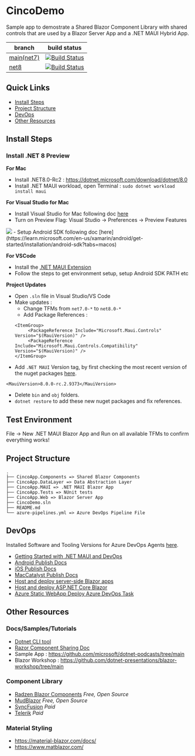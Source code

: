 # CincoDemo

Sample app to demostrate a Shared Blazor Component Library with shared controls that are used by a Blazor Server App and a .NET MAUI Hybrid App. 

| branch | build status |
| --- | --- |
| [main(net7)](https://github.com/Sweekriti91/CincoDemo) | [![Build Status](https://dotnetcst.visualstudio.com/MobCAT/_apis/build/status%2FSweekriti91.CincoDemo?branchName=main)](https://dotnetcst.visualstudio.com/MobCAT/_build/latest?definitionId=175&branchName=main) |
| [net8](https://github.com/Sweekriti91/CincoDemo/tree/net8) | [![Build Status](https://dotnetcst.visualstudio.com/MobCAT/_apis/build/status%2FSweekriti91.CincoDemo?branchName=net8)](https://dotnetcst.visualstudio.com/MobCAT/_build/latest?definitionId=175&branchName=net8) |

## Quick Links

- [Install Steps](#install-steps)
- [Project Structure](#project-structure)
- [DevOps](#devops)
- [Other Resources](#other-resources)


## Install Steps

### Install .NET 8 Preview 
**For Mac**
- Install .NET8.0-Rc2 : https://dotnet.microsoft.com/download/dotnet/8.0
- Install .NET MAUI workload, open Terminal : `sudo dotnet workload install maui`

**For Visual Studio for Mac**
- Install Visual Studio for Mac following doc [here](https://learn.microsoft.com/en-us/visualstudio/mac/installation?view=vsmac-2022)
- Turn on Preview Flag: Visual Studio -> Preferences -> Preview Features 
<img src="https://devblogs.microsoft.com/dotnet/wp-content/uploads/sites/10/2023/07/vsm_enable_net8.png" >
- Setup Android SDK following doc [here](https://learn.microsoft.com/en-us/xamarin/android/get-started/installation/android-sdk?tabs=macos) 

**For VSCode**
- Install the [.NET MAUI Extension](https://marketplace.visualstudio.com/items?itemName=ms-dotnettools.dotnet-maui)
- Follow the steps to get environment setup, setup Android SDK PATH etc

**Project Updates**
- Open `.sln` file in Visual Studio/VS Code
- Make updates :
    - Change TFMs from `net7.0-*` to `net8.0-*`
    - Add Package References :
   ``` 
   <ItemGroup>
        <PackageReference Include="Microsoft.Maui.Controls" Version="$(MauiVersion)" />
        <PackageReference Include="Microsoft.Maui.Controls.Compatibility" Version="$(MauiVersion)" />
   </ItemGroup> 
   ```
- Add  `.NET MAUI` Version tag, by first checking the most recent version of the nuget packages [here](https://www.nuget.org/packages/Microsoft.Maui.Controls/8.0.0-rc.2.9373). 
```
<MauiVersion>8.0.0-rc.2.9373</MauiVersion> 
```
- Delete `bin` and `obj` folders. 
- `dotnet restore` to add these new nuget packages and fix references.

## Test Environment
File -> New .NET MAUI Blazor App and Run on all available TFMs to confirm everything works!

## Project Structure

```
.
├── CincoApp.Components => Shared Blazor Components
├── CincoApp.DataLayer => Data Abstraction Layer
├── CincoApp.MAUI => .NET MAUI Blazor App
├── CincoApp.Tests => NUnit tests
├── CincoApp.Web => Blazor Server App
├── CincoDemo.sln
├── README.md
└── azure-pipelines.yml => Azure DevOps Pipeline File
```

## DevOps

Installed Software and Tooling Versions for Azure DevOps Agents [here](https://learn.microsoft.com/en-us/azure/devops/pipelines/agents/hosted?view=azure-devops&tabs=yaml#software).

- [Getting Started with .NET MAUI and DevOps](https://devblogs.microsoft.com/dotnet/devops-for-dotnet-maui/)
- [Android Publish Docs](https://learn.microsoft.com/en-us/dotnet/maui/android/deployment/)
- [iOS Publish Docs](https://learn.microsoft.com/en-us/dotnet/maui/ios/deployment/)
- [MacCatalyst Publish Docs](https://learn.microsoft.com/en-us/dotnet/maui/mac-catalyst/deployment/)
- [Host and deploy server-side Blazor apps](https://learn.microsoft.com/en-us/aspnet/core/blazor/host-and-deploy/server?view=aspnetcore-7.0)
- [Host and deploy ASP.NET Core Blazor](https://learn.microsoft.com/en-us/aspnet/core/blazor/host-and-deploy/?view=aspnetcore-7.0&tabs=visual-studio)
- [Azure Static WebApp Deploy Azure DevOps Task](https://learn.microsoft.com/en-us/azure/devops/pipelines/tasks/reference/azure-static-web-app-v0?view=azure-pipelines)

## Other Resources

### Docs/Samples/Tutorials

- [Dotnet CLI tool](https://learn.microsoft.com/en-us/dotnet/core/tools/)
- [Razor Component Sharing Doc](https://learn.microsoft.com/en-us/aspnet/core/blazor/hybrid/class-libraries?view=aspnetcore-7.0)
- Sample App : https://github.com/microsoft/dotnet-podcasts/tree/main
- Blazor Workshop : https://github.com/dotnet-presentations/blazor-workshop/tree/main

### Component Library
- [Radzen Blazor Components](https://blazor.radzen.com/) *Free, Open Source*
- [MudBlazor](https://mudblazor.com/) *Free, Open Source*
- [SyncFusion](https://www.syncfusion.com/blazor-components) *Paid*
- [Telerik](https://www.telerik.com/blazor-ui) *Paid*

### Material Styling 
- https://material-blazor.com/docs/
- https://www.matblazor.com/